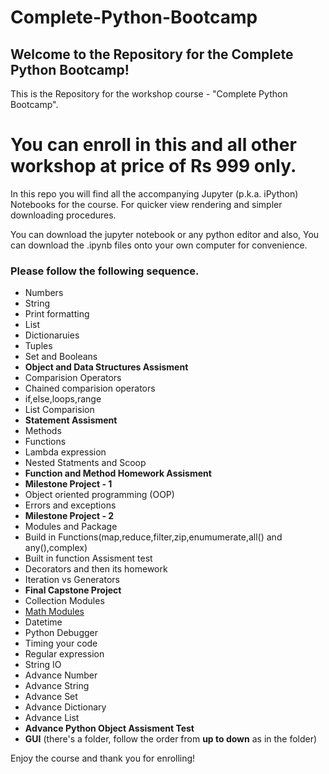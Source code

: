 # Complete-Python-Bootcamp

## Welcome to the Repository for the Complete Python Bootcamp!

This is the Repository for the workshop course - "Complete Python Bootcamp".

# You can enroll in this and all other workshop at price of Rs 999 only.


In this repo you will find all the accompanying Jupyter (p.k.a. iPython) Notebooks for the course. For quicker view rendering and simpler downloading procedures.


You can download the jupyter notebook or any python editor and also, You can download the .ipynb files onto your own computer for convenience.

### Please follow the following sequence.

- Numbers
- String
- Print formatting
- List
- Dictionaruies
- Tuples
- Set and Booleans
- **Object and Data Structures Assisment**
- Comparision Operators
- Chained comparision operators
- if,else,loops,range
- List Comparision
- **Statement Assisment**
- Methods
- Functions
- Lambda expression
- Nested Statments and Scoop
- **Function and Method Homework Assisment**
- **Milestone Project - 1**
- Object oriented programming (OOP)
- Errors and exceptions
- **Milestone Project - 2**
- Modules and Package
- Build in Functions(map,reduce,filter,zip,enumumerate,all() and any(),complex)
- Built in function Assisment test
- Decorators and then its homework
- Iteration vs Generators
- **Final Capstone Project**
- Collection Modules
- [Math Modules](https://docs.python.org/3/library/math.html)
- Datetime
- Python Debugger
- Timing your code
- Regular expression
- String IO
- Advance Number
- Advance String
- Advance Set
- Advance Dictionary
- Advance List
- **Advance Python Object Assisment Test**
- **GUI** (there's a folder, follow the order from **up to down** as in the folder)

Enjoy the course and thank you for enrolling!
